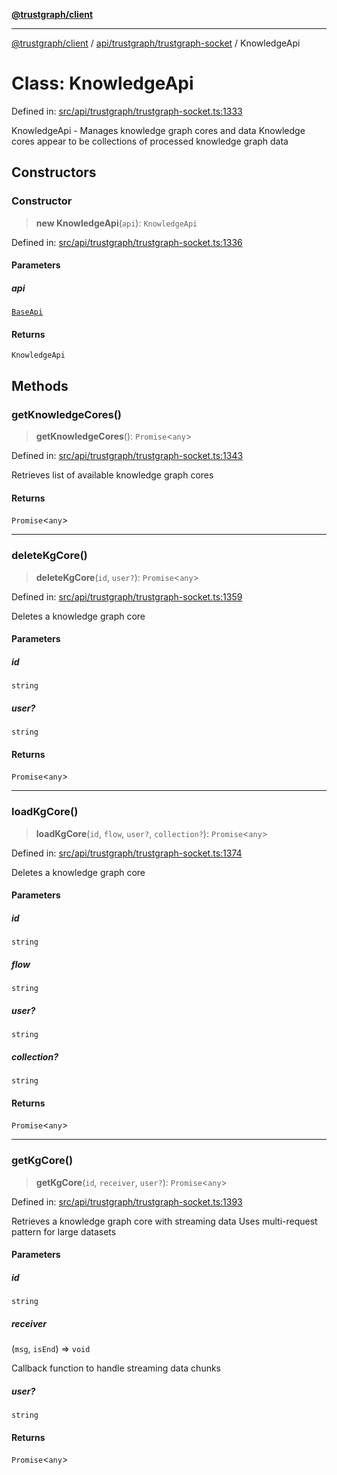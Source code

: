 [**@trustgraph/client**](../../../../README.md)

***

[@trustgraph/client](../../../../README.md) / [api/trustgraph/trustgraph-socket](../README.md) / KnowledgeApi

# Class: KnowledgeApi

Defined in: [src/api/trustgraph/trustgraph-socket.ts:1333](https://github.com/trustgraph-ai/trustgraph-ts-client/blob/9a2bad46722f27bb783391eed1d9289614cc905a/src/api/trustgraph/trustgraph-socket.ts#L1333)

KnowledgeApi - Manages knowledge graph cores and data
Knowledge cores appear to be collections of processed knowledge graph data

## Constructors

### Constructor

> **new KnowledgeApi**(`api`): `KnowledgeApi`

Defined in: [src/api/trustgraph/trustgraph-socket.ts:1336](https://github.com/trustgraph-ai/trustgraph-ts-client/blob/9a2bad46722f27bb783391eed1d9289614cc905a/src/api/trustgraph/trustgraph-socket.ts#L1336)

#### Parameters

##### api

[`BaseApi`](BaseApi.md)

#### Returns

`KnowledgeApi`

## Methods

### getKnowledgeCores()

> **getKnowledgeCores**(): `Promise`\<`any`\>

Defined in: [src/api/trustgraph/trustgraph-socket.ts:1343](https://github.com/trustgraph-ai/trustgraph-ts-client/blob/9a2bad46722f27bb783391eed1d9289614cc905a/src/api/trustgraph/trustgraph-socket.ts#L1343)

Retrieves list of available knowledge graph cores

#### Returns

`Promise`\<`any`\>

***

### deleteKgCore()

> **deleteKgCore**(`id`, `user?`): `Promise`\<`any`\>

Defined in: [src/api/trustgraph/trustgraph-socket.ts:1359](https://github.com/trustgraph-ai/trustgraph-ts-client/blob/9a2bad46722f27bb783391eed1d9289614cc905a/src/api/trustgraph/trustgraph-socket.ts#L1359)

Deletes a knowledge graph core

#### Parameters

##### id

`string`

##### user?

`string`

#### Returns

`Promise`\<`any`\>

***

### loadKgCore()

> **loadKgCore**(`id`, `flow`, `user?`, `collection?`): `Promise`\<`any`\>

Defined in: [src/api/trustgraph/trustgraph-socket.ts:1374](https://github.com/trustgraph-ai/trustgraph-ts-client/blob/9a2bad46722f27bb783391eed1d9289614cc905a/src/api/trustgraph/trustgraph-socket.ts#L1374)

Deletes a knowledge graph core

#### Parameters

##### id

`string`

##### flow

`string`

##### user?

`string`

##### collection?

`string`

#### Returns

`Promise`\<`any`\>

***

### getKgCore()

> **getKgCore**(`id`, `receiver`, `user?`): `Promise`\<`any`\>

Defined in: [src/api/trustgraph/trustgraph-socket.ts:1393](https://github.com/trustgraph-ai/trustgraph-ts-client/blob/9a2bad46722f27bb783391eed1d9289614cc905a/src/api/trustgraph/trustgraph-socket.ts#L1393)

Retrieves a knowledge graph core with streaming data
Uses multi-request pattern for large datasets

#### Parameters

##### id

`string`

##### receiver

(`msg`, `isEnd`) => `void`

Callback function to handle streaming data chunks

##### user?

`string`

#### Returns

`Promise`\<`any`\>
